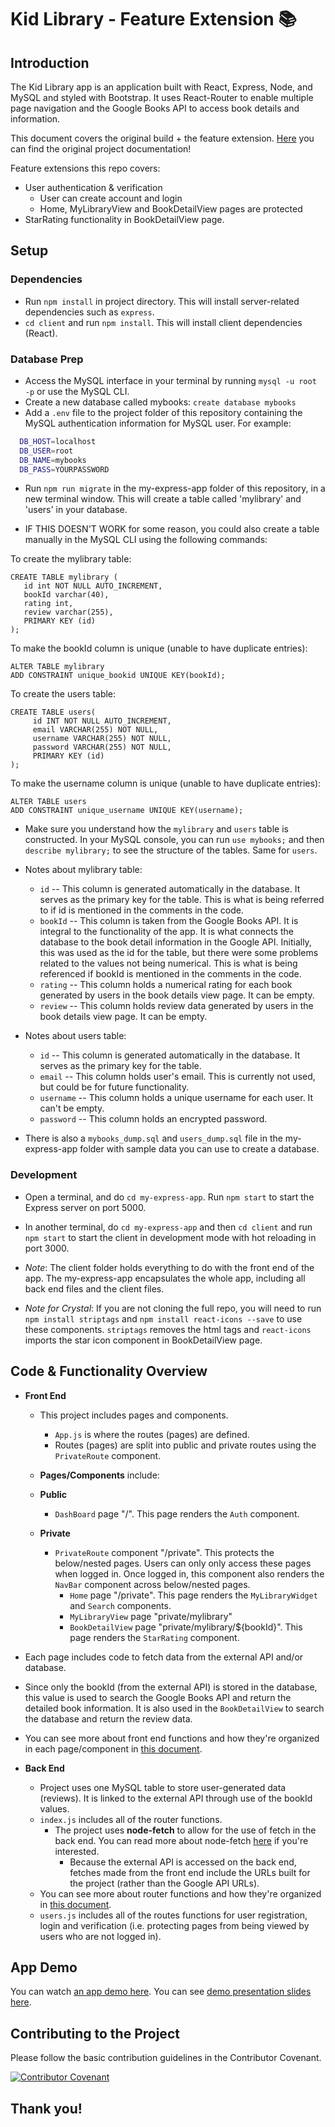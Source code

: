 # Kid Library - Feature Extension 📚

## Introduction

The Kid Library app is an application built with React, Express, Node, and MySQL and styled with Bootstrap. It uses React-Router to enable multiple page navigation and the Google Books API to access book details and information.

This document covers the original build + the feature extension. [Here](https://github.com/crwainstock/mvp) you can find the original project documentation!

Feature extensions this repo covers:

- User authentication & verification
  - User can create account and login
  - Home, MyLibraryView and BookDetailView pages are protected
- StarRating functionality in BookDetailView page.

## Setup

### Dependencies

- Run `npm install` in project directory. This will install server-related dependencies such as `express`.
- `cd client` and run `npm install`. This will install client dependencies (React).

### Database Prep

- Access the MySQL interface in your terminal by running `mysql -u root -p` or use the MySQL CLI.
- Create a new database called mybooks: `create database mybooks`
- Add a `.env` file to the project folder of this repository containing the MySQL authentication information for MySQL user. For example:

```bash
  DB_HOST=localhost
  DB_USER=root
  DB_NAME=mybooks
  DB_PASS=YOURPASSWORD
```

- Run `npm run migrate` in the my-express-app folder of this repository, in a new terminal window. This will create a table called 'mylibrary' and 'users' in your database.

- IF THIS DOESN'T WORK for some reason, you could also create a table manually in the MySQL CLI using the following commands:

To create the mylibrary table:

```
CREATE TABLE mylibrary (
   id int NOT NULL AUTO_INCREMENT,
   bookId varchar(40),
   rating int,
   review varchar(255),
   PRIMARY KEY (id)
);
```

To make the bookId column is unique (unable to have duplicate entries):

``` 
ALTER TABLE mylibrary
ADD CONSTRAINT unique_bookid UNIQUE KEY(bookId);
```

To create the users table:

```
CREATE TABLE users(
     id INT NOT NULL AUTO_INCREMENT,
     email VARCHAR(255) NOT NULL, 
     username VARCHAR(255) NOT NULL, 
     password VARCHAR(255) NOT NULL, 
     PRIMARY KEY (id)
);
```

To make the username column is unique (unable to have duplicate entries):

```
ALTER TABLE users
ADD CONSTRAINT unique_username UNIQUE KEY(username);
```

- Make sure you understand how the `mylibrary` and `users` table is constructed. In your MySQL console, you can run `use mybooks;` and then `describe mylibrary;` to see the structure of the tables. Same for `users`.

- Notes about mylibrary table:

  - `id` -- This column is generated automatically in the database. It serves as the primary key for the table. This is what is being referred to if id is mentioned in the comments in the code.
  - `bookId` -- This column is taken from the Google Books API. It is integral to the functionality of the app. It is what connects the database to the book detail information in the Google API. Initially, this was used as the id for the table, but there were some problems related to the values not being numerical. This is what is being referenced if bookId is mentioned in the comments in the code.
  - `rating` -- This column holds a numerical rating for each book generated by users in the book details view page. It can be empty.
  - `review` -- This column holds review data generated by users in the book details view page. It can be empty.

- Notes about users table:

  - `id` -- This column is generated automatically in the database. It serves as the primary key for the table.
  - `email` -- This column holds user's email. This is currently not used, but could be for future functionality.
  - `username` -- This column holds a unique username for each user. It can't be empty.
  - `password` -- This column holds an encrypted password.

- There is also a `mybooks_dump.sql` and `users_dump.sql` file in the my-express-app folder with sample data you can use to create a database.

### Development

- Open a terminal, and do `cd my-express-app`. Run `npm start` to start the Express server on port 5000.
- In another terminal, do `cd my-express-app` and then `cd client` and run `npm start` to start the client in development mode with hot reloading in port 3000.

- _Note_: The client folder holds everything to do with the front end of the app. The my-express-app encapsulates the whole app, including all back end files and the client files.

- _Note for Crystal_: If you are not cloning the full repo, you will need to run `npm install striptags` and `npm install react-icons --save` to use these components. `striptags` removes the html tags and `react-icons` imports the star icon component in BookDetailView page.

## Code & Functionality Overview

- **Front End**

  - This project includes pages and components.
    - `App.js` is where the routes (pages) are defined.
    - Routes (pages) are split into public and private routes using the `PrivateRoute` component.

  - **Pages/Components** include:

  - **Public**
    - `DashBoard` page "/". This page renders the `Auth` component.

  - **Private**
    - `PrivateRoute` component "/private". This protects the below/nested pages. Users can only only access these pages when logged in. Once logged in, this component also renders the `NavBar` component across below/nested pages.
      - `Home` page "/private". This page renders the `MyLibraryWidget` and `Search` components.
      - `MyLibraryView` page "private/mylibrary"
      - `BookDetailView` page "private/mylibrary/${bookId}". This page renders the `StarRating` component.

- Each page includes code to fetch data from the external API and/or database.
- Since only the bookId (from the external API) is stored in the database, this value is used to search the Google Books API and return the detailed book information. It is also used in the `BookDetailView` to search the database and return the review data.

- You can see more about front end functions and how they're organized in each page/component in [this document](https://docs.google.com/document/d/16H9LM7R9L0kpnlxoho1FrG1MixFCQ_XpMKUT5S937Tk/edit?usp=sharing).

- **Back End**
  - Project uses one MySQL table to store user-generated data (reviews). It is linked to the external API through use of the bookId values.
  - `index.js` includes all of the router functions.
    - The project uses **node-fetch** to allow for the use of fetch in the back end. You can read more about node-fetch [here](https://www.npmjs.com/package/node-fetch) if you're interested.
      - Because the external API is accessed on the back end, fetches made from the front end include the URLs built for the project (rather than the Google API URLs).
  - You can see more about router functions and how they're organized in [this document](https://docs.google.com/document/d/15Zsi57j_uF6vQbdLi3YIE2zm1OKTCM4QIMPd1E8kLK0/edit?usp=sharing).
  - `users.js` includes all of the routes functions for user registration, login and verification (i.e. protecting pages from being viewed by users who are not logged in).

## App Demo

You can watch [an app demo here](https://www.loom.com/share/32b795f8cc7649c2886781d2e89ea99c).
You can see [demo presentation slides here](https://docs.google.com/presentation/d/1uuLLg3MbislgIm2dCRH5q6cGXP1T3_vkfbn1UX9gVQU/edit?usp=sharing).

## Contributing to the Project

Please follow the basic contribution guidelines in the Contributor Covenant.

[![Contributor Covenant](https://img.shields.io/badge/Contributor%20Covenant-2.1-4baaaa.svg)](https://www.contributor-covenant.org/version/2/1/code_of_conduct/)

## Thank you!